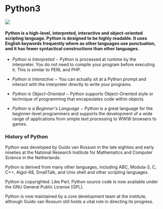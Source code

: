 # Python3

![](https://encrypted-tbn0.gstatic.com/images?q=tbn:ANd9GcRmbgkL1pUbzIC-2CZ12_4lyifov0y3Z40dEw&usqp=CAU)

#### Python is a high-level, interpreted, interactive and object-oriented scripting language. Python is designed to be highly readable. It uses English keywords frequently where as other languages use punctuation, and it has fewer syntactical constructions than other languages.

- *Python is Interpreted −* Python is processed at runtime by the interpreter. You do not need to compile your program before executing it. This is similar to PERL and PHP.

- *Python is Interactive −* You can actually sit at a Python prompt and interact with the interpreter directly to write your programs.

- *Python is Object-Oriented −* Python supports Object-Oriented style or technique of programming that encapsulates code within objects.

- *Python is a Beginner's Language −* Python is a great language for the beginner-level programmers and supports the development of a wide range of applications from simple text processing to WWW browsers to games.

### History of Python
Python was developed by Guido van Rossum in the late eighties and early nineties at the National Research Institute for Mathematics and Computer Science in the Netherlands.

Python is derived from many other languages, including ABC, Modula-3, C, C++, Algol-68, SmallTalk, and Unix shell and other scripting languages.

Python is copyrighted. Like Perl, Python source code is now available under the GNU General Public License (GPL).

Python is now maintained by a core development team at the institute, although Guido van Rossum still holds a vital role in directing its progress.
